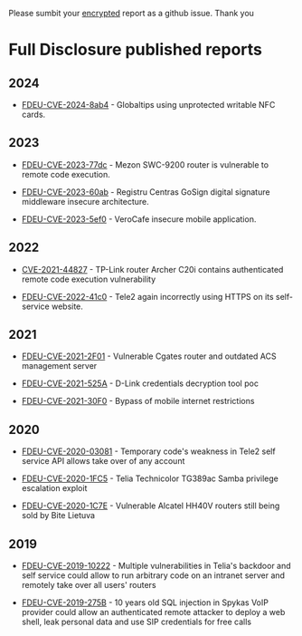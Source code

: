 Please sumbit your [encrypted](full-disclosure.asc) report as a github issue. Thank you

# Full Disclosure published reports

## 2024

* [FDEU-CVE-2024-8ab4](reports/2024/FDEU-CVE-2024-8ab4-globaltips-writable-nfc-cards.md) -
Globaltips using unprotected writable NFC cards.

## 2023

* [FDEU-CVE-2023-77dc](reports/2023/FDEU-CVE-2023-77dc-mezon-swc-9200-vulnerable-router.md) -
Mezon SWC-9200 router is vulnerable to remote code execution.

* [FDEU-CVE-2023-60ab](reports/2023/FDEU-CVE-2023-60ab-gosign.md) -
Registru Centras GoSign digital signature middleware insecure architecture.

* [FDEU-CVE-2023-5ef0](reports/2023/FDEU-CVE-2023-5ef0-verocafe-android-app.md) -
VeroCafe insecure mobile application.

## 2022

* [CVE-2021-44827](reports/2022/CVE-2021-44827-tplink-authenticated-remote-code-execution.md) -
TP-Link router Archer C20i contains authenticated remote code execution vulnerability

* [FDEU-CVE-2022-41c0](reports/2022/FDEU-CVE-2022-41c0-http-or-https.md) -
Tele2 again incorrectly using HTTPS on its self-service website.


## 2021

* [FDEU-CVE-2021-2F01](reports/2021/FDEU-CVE-2021-2F01-vulnerable-cgates-router-outdated-acs-server.md) -
Vulnerable Cgates router and outdated ACS management server

* [FDEU-CVE-2021-525A](reports/2021/FDEU-CVE-2021-525a-dlink-decryption-tool.md) -
D-Link credentials decryption tool poc

* [FDEU-CVE-2021-30F0](reports/2021/FDEU-CVE-2021-30F0-bypass-mobile-internet-restrictions.md) -
Bypass of mobile internet restrictions

## 2020

* [FDEU-CVE-2020-03081](reports/2020/FDEU-CVE-2020-03081-tele2-selfservice.md) -
Temporary code's weakness in Tele2 self service API allows take over of any account

* [FDEU-CVE-2020-1FC5](reports/2020/FDEU-CVE-2020-1FC5-telia-technicolor-tg389ac-vulnerability.md) -
Telia Technicolor TG389ac Samba privilege escalation exploit

* [FDEU-CVE-2020-1C7E](reports/2020/FDEU-CVE-2020-1C7E-bite-alcatel-hh40v-vulnerable-router.md) -
Vulnerable Alcatel HH40V routers still being sold by Bite Lietuva

## 2019

* [FDEU-CVE-2019-10222](reports/2019/FDEU-CVE-2019-10222-telia-savitarna-backdoor.md) -
Multiple vulnerabilities in Telia's backdoor and self service could allow to run arbitrary code on an intranet server and remotely take over all users' routers

* [FDEU-CVE-2019-275B](reports/2019/FDEU-CVE-2019-275B-ntt-spykas-sql-injection.md) -
10 years old SQL injection in Spykas VoIP provider could allow an authenticated remote attacker to deploy a web shell, leak personal data and use SIP credentials for free calls

